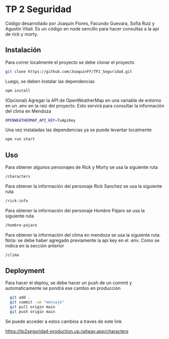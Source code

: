 
# TP 2 Seguridad

Código desarrollado por Joaquín Flores, Facundo Guevara, Sofía Ruiz y Agustín Vitali. Es un código en node sencillo para hacer consultas a la api de rick y morty.




## Instalación

Para correr localmente el proyecto se debe clonar el proyecto

```bash
git clone https://github.com/JoaquinFF/TP2_Seguridad.git
```
Luego, se deben instalar las dependencias

```bash
npm install
```
(Opcional) Agregar la API de OpenWeatherMap en una variable de entorno en un .env en la raiz del proyecto. Esto servirá para consultar la información del clima en Mendoza

```bash
OPENWEATHERMAP_API_KEY=TuApiKey
```

Una vez instaladas las dependencias ya se puede levantar localmente

```bash
npm run start
```


## Uso

Para obtener algunos personajes de Rick y Morty se usa la siguiente ruta

```bash
/characters
```

Para obtener la información del personaje Rick Sanchez se usa la siguiente ruta

```bash
/rick-info
```

Para obtener la información del personaje Hombre Pájaro se usa la siguiente ruta

```bash
/hombre-pajaro
```

Para obtener la información del clima en mendoza se usa la siguiente ruta.
Nota: se debe haber agregado previamente la api key en el .env. Como se indica en la sección anterior

```bash
/clima
```


## Deployment

Para hacer el deploy, se debe hacer un push de un commit y automaticamente se pondrá ese cambio en producción

```bash
  git add .
  git commit -am "mensaje"
  git pull origin main
  git push origin main
```

Se puede acceder a estos cambios a traves de este link

https://tp2seguridad-production.up.railway.app/characters

